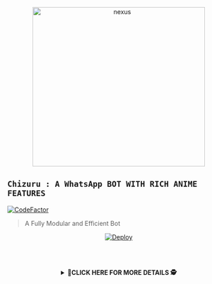 
 <p align="center">
<img src="https://tenor.com/view/69-gif-22048465.gif" alt="nexus" width="390" height="360"/>
</p>
    </a>


## ```Chizuru : A WhatsApp BOT WITH RICH ANIME FEATURES```

[![CodeFactor](https://www.codefactor.io/repository/github/shineiichijo/chitoge/badge)](https://www.codefactor.io/repository/github/shineiichijo/chitoge)


> A Fully Modular and Efficient Bot <br>

<div align="center">  

[![Deploy](https://www.herokucdn.com/deploy/button.png)](https://heroku.com/deploy)


</div><br/>
<br/>
</p>

<div align="center">  
<details>
    <summary>🎯<b>CLICK HERE FOR MORE DETAILS 🕵️</b></summary>


<div align="center">
</div><br/>
<br/>
</p>

## ✨ Highlights

-   Fully Modular Design
-   Object Oriented
-   Written in [TypeScript](https://www.typescriptlang.org/)
-   Self-Restoring Auth
-   Built with [Baileys](https://github.com/adiwajshing/baileys) (The Best
    WhatsApp Library Out There)


## 💻 Deploy/Hosting Guide

-   Click here 
    [Chizuru-Guides](https://github.com/nexusNw/V-Guides/blob/main/README.md)

## 🍥 Features of the Repo

-   To view all features, click
    here➡️[Chizuru_featuresList.md](https://github.com/nexusNw/Chizuru/blob/main/Features.md)
 
### 🟢 WhatsApp Group

# [![WhatsApp Group](https://img.shields.io/badge/WhatsApp-25D366?style=for-the-badge&logo=whatsapp&logoColor=white)](https://chat.whatsapp.com/DrKeLWD7z633ofDWF7eFJe)

### 🔴 Contact Developer
Click here ➡️
    🔗[Whatsapp](https://wa.me/918129624395)🔴
    🔗[Instagram](https://instagram.com/nexus.efx)✅
    🔗[telegram](http://t.me/nexusser)🟢

## 📄 License

Distributed under the GNU AFFERO GENERAL PUBLIC License. See [LICENSE](/LICENSE)
for more information.

## 🎗Help
Please give this repo a ⭐ if it helped you.
 
